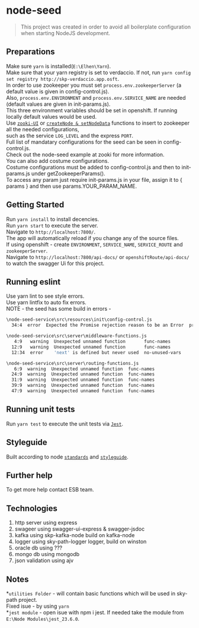 node-seed
===============

<blockquote>
This project was created in order to avoid all boilerplate configuration when starting NodeJS development.
</blockquote>

## Preparations
Make sure `yarn` is installed(`E:\Elhen\Yarn`).
<br/>
Make sure that your yarn registry is set to verdaccio. If not, run `yarn config set registry http://skp-verdaccio.app.osft`.
<br/>
In order to use zookeeper you must set `process.env.zookeeperServer` (a default value is given in config-control.js).
<br/> 
Also, `process.env.ENVIRONMENT` and `process.env.SERVICE_NAME` are needed (default values are given in init-params.js).
<br/>
This three environment variables should be set in openshift. If running locally default values would be used.
<br/>
Use [`zooki-UI`](http://zooki-skp.app.osft/) or [`createNode & setNodeData`](https://bitbucket.app.iaf/projects/SP/repos/skp-zookeeper-node-access/browse) functions to insert to zookeeper all the needed configurations,
<br/>
such as the service `LOG_LEVEL` and the express `PORT`.
<br/>
Full list of mandatary configurations for the seed can be seen in config-control.js.
<br/>
Check out the node-seed example at zooki for more information.
<br/>
You can also add costume configurations.
<br/>
Costume configurations must be added to config-control.js and then to init-params.js under getZookeeperParams().
<br/>
To access any param just require init-params.js in your file, assign it to { params } and then use params.YOUR_PARAM_NAME.
<br/>

## Getting Started
Run `yarn install` to install decencies.
<br/>
Run `yarn start` to execute the server.
<br/>
Navigate to `http://localhost:7800/`.
<br/>
The app will automatically reload if you change any of the source files.
<br/>
If using openshift - create `ENVIRONMENT`, `SERVICE_NAME`, `SERVICE_ROUTE` and `zookeeperServer`.
<br/>
Navigate to `http://localhost:7800/api-docs/` or `openshiftRoute/api-docs/`  to watch the swagger Ui for this project.
<br/>

## Running eslint
Use yarn lint to see style errors.
<br/>
Use yarn lintfix to auto fix errors.
<br/>
NOTE - the seed has some build in errors - 

```bash
\node-seed-service\src\resources\init\config-control.js
  34:4  error  Expected the Promise rejection reason to be an Error  prefer-promise-reject-errors

\node-seed-service\src\server\middleware-functions.js
   4:9   warning  Unexpected unnamed function       func-names
  12:9   warning  Unexpected unnamed function       func-names
  12:34  error    'next' is defined but never used  no-unused-vars

\node-seed-service\src\server\routing-functions.js
   6:9  warning  Unexpected unnamed function  func-names
  24:9  warning  Unexpected unnamed function  func-names
  31:9  warning  Unexpected unnamed function  func-names
  39:9  warning  Unexpected unnamed function  func-names
  47:9  warning  Unexpected unnamed function  func-names
```

## Running unit tests

Run `yarn test` to execute the unit tests via [`Jest`](https://confluence.app.iaf/display/MP/Jest).

## Styleguide

Built according to node [`standards`](https://confluence.app.iaf/pages/viewpage.action?pageId=40502350) and [`styleguide`](https://bitbucket.app.iaf/projects/MP/repos/styleguides/browse/node/node-styleguide.md).

## Further help

To get more help contact ESB team.

## Technologies
1. http server using express 
2. swageer using swagger-ui-express & swagger-jsdoc
3. kafka using skp-kafka-node build on kafka-node
4. logger using sky-path-logger logger, build on winston
5. oracle db using ???
6. mongo db using mongodb
7. json validation using ajv

## Notes
*`utilities Folder` - will contain basic functions which will be used in sky-path project.
<br/>
Fixed isue - by using `yarn`
<br/>
*`jest module` - open isue with npm i jest. If needed take the module from `E:\Node Modules\jest_23.6.0`.

